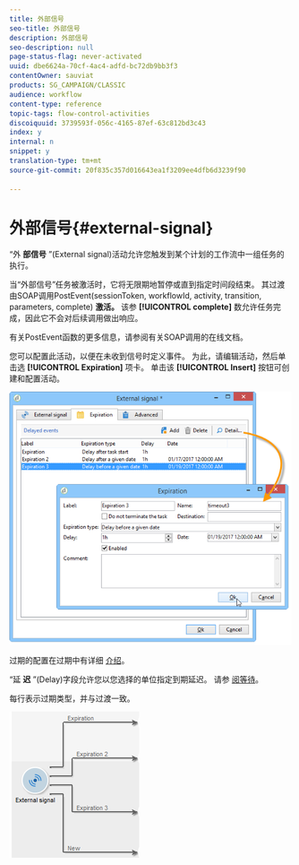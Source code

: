 ```yaml
---
title: 外部信号
seo-title: 外部信号
description: 外部信号
seo-description: null
page-status-flag: never-activated
uuid: dbe6624a-70cf-4ac4-adfd-bc72db9bb3f3
contentOwner: sauviat
products: SG_CAMPAIGN/CLASSIC
audience: workflow
content-type: reference
topic-tags: flow-control-activities
discoiquuid: 3739593f-056c-4165-87ef-63c812bd3c43
index: y
internal: n
snippet: y
translation-type: tm+mt
source-git-commit: 20f835c357d016643ea1f3209ee4dfb6d3239f90

---
```



# 外部信号{#external-signal}

“外 **部信号** ”(External signal)活动允许您触发到某个计划的工作流中一组任务的执行。

当“外部信号”任务被激活时，它将无限期地暂停或直到指定时间段结束。 其过渡由SOAP调用PostEvent(sessionToken, workflowId, activity, transition, parameters, complete) **激活。** 该参 **[!UICONTROL complete]** 数允许任务完成，因此它不会对后续调用做出响应。

有关PostEvent函数的更多信息，请参阅有关SOAP调用的在线文档。

您可以配置此活动，以便在未收到信号时定义事件。 为此，请编辑活动，然后单击选 **[!UICONTROL Expiration]** 项卡。 单击该 **[!UICONTROL Insert]** 按钮可创建和配置活动。

![](assets/edit_signal.png)

过期的配置在过期中有详细 [介绍](../../workflow/using/executing-a-workflow.md#expirations)。

“延 **迟** ”(Delay)字段允许您以您选择的单位指定到期延迟。 请参 [阅等待](../../workflow/using/wait.md)。

每行表示过期类型，并与过渡一致。

![](assets/external_sign_diag.png)

